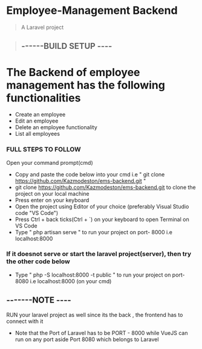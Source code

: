 # Employee-Management Backend

> A Laravel project

> ## ------BUILD SETUP ----

# The Backend of employee management has the following functionalities 
- Create an employee
- Edit an employee
- Delete an employee functionality
- List all employees

###  FULL STEPS TO FOLLOW
Open your command prompt(cmd)
- Copy and paste the code below into your cmd i.e " git clone https://github.com/Kazmodeston/ems-backend.git "
- git clone https://github.com/Kazmodeston/ems-backend.git   to clone the project on your local machine
- Press enter on your keyboard
- Open the project using Editor of your choice (preferably Visual Studio  code "VS Code")
- Press  Ctrl + back ticks(Ctrl + `) on your keyboard to open Terminal on VS Code
- Type " php artisan serve " to run your project on port- 8000 i.e localhost:8000
### If it doesnot serve or start the laravel project(server), then try the other code below
- Type " php -S localhost:8000 -t public " to run your project on port- 8080 i.e localhost:8000  (on your cmd)

## -------NOTE ----
RUN your laravel project as well since its the back , the frontend has to connect with it
- Note that the Port of Laravel has to be PORT - 8000 while VueJS can run on any port aside Port 8080 which belongs 
to Laravel